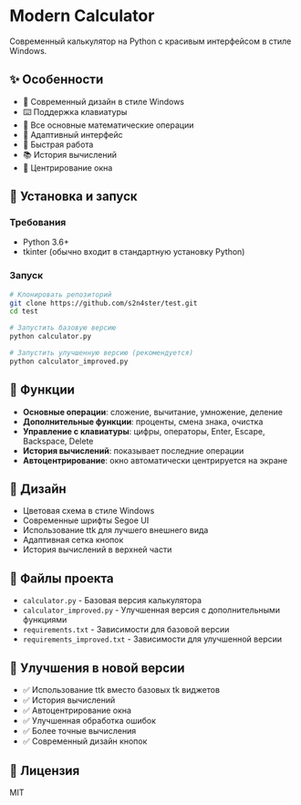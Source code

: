# Modern Calculator

Современный калькулятор на Python с красивым интерфейсом в стиле Windows.

## ✨ Особенности

- 🎨 Современный дизайн в стиле Windows
- ⌨️ Поддержка клавиатуры
- 🔢 Все основные математические операции
- 📱 Адаптивный интерфейс
- 🚀 Быстрая работа
- 📚 История вычислений
- 🎯 Центрирование окна

## 🚀 Установка и запуск

### Требования
- Python 3.6+
- tkinter (обычно входит в стандартную установку Python)

### Запуск
```bash
# Клонировать репозиторий
git clone https://github.com/s2n4ster/test.git
cd test

# Запустить базовую версию
python calculator.py

# Запустить улучшенную версию (рекомендуется)
python calculator_improved.py
```

## 🎯 Функции

- **Основные операции**: сложение, вычитание, умножение, деление
- **Дополнительные функции**: проценты, смена знака, очистка
- **Управление с клавиатуры**: цифры, операторы, Enter, Escape, Backspace, Delete
- **История вычислений**: показывает последние операции
- **Автоцентрирование**: окно автоматически центрируется на экране

## 🎨 Дизайн

- Цветовая схема в стиле Windows
- Современные шрифты Segoe UI
- Использование ttk для лучшего внешнего вида
- Адаптивная сетка кнопок
- История вычислений в верхней части

## 📁 Файлы проекта

- `calculator.py` - Базовая версия калькулятора
- `calculator_improved.py` - Улучшенная версия с дополнительными функциями
- `requirements.txt` - Зависимости для базовой версии
- `requirements_improved.txt` - Зависимости для улучшенной версии

## 🔧 Улучшения в новой версии

- ✅ Использование ttk вместо базовых tk виджетов
- ✅ История вычислений
- ✅ Автоцентрирование окна
- ✅ Улучшенная обработка ошибок
- ✅ Более точные вычисления
- ✅ Современный дизайн кнопок

## 📝 Лицензия

MIT